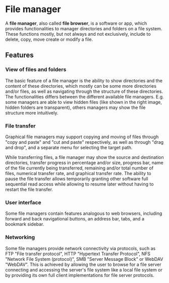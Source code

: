 File manager
============
A **file manager**, also called **file browser**, is a software or app, which provides functionalities to manager directories and folders on a file system. These functions mostly, but not always and not exclusively, include to delete, copy, move create or modify a file.

Features
--------

### View of files and folders
The basic feature of a file manager is the ability to show directories and the content of these directories, which mostly can be some more directories and/or files, as well as navigating through the structure of these directories. The functionalities differs between the different available file managers. E.g. some managers are able to view hidden files (like shown in the right image, hidden folders are transparent), others managers may show the file structure more intuitively.

### File transfer

Graphical file managers may support copying and moving of files through "copy and paste" and "cut and paste" respectively, as well as through "drag and drop", and a separate menu for selecting the target path.

While transferring files, a file manager may show the source and destination directories, transfer progress in percentage and/or size, progress bar, name of the file currently being transferred, remaining and/or total number of files, numerical transfer rate, and graphical transfer rate. The ability to pause the file transfer allows temporarily granting other software full sequential read access while allowing to resume later without having to restart the file transfer.

### User interface

Some file managers contain features analogous to web browsers, including forward and back navigational buttons, an address bar, tabs, and a bookmark sidebar.

### Networking

Some file managers provide network connectivity via protocols, such as FTP "File transfer protocol", HTTP "Hypertext Transfer Protocol", NFS "Network File System (protocol)", SMB "Server Message Block" or WebDAV "WebDAV". This is achieved by allowing the user to browse for a file server connecting and accessing the server's file system like a local file system or by providing its own full client implementations for file server protocols.
